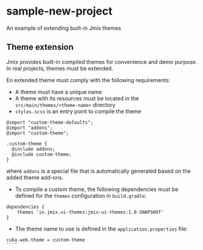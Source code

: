 # sample-new-project

An example of extending built-in Jmix themes

## Theme extension

Jmix provides built-in compiled themes for convenience and demo purpose. In real projects, themes must be extended.

En extended theme must comply with the following requirements:

* A theme must have a unique name
* A theme with its resources must be located in the `src/main/themes/<theme-name>` directory
* `styles.scss` is an entry point to compile the theme

```
@import "custom-theme-defaults";
@import "addons";
@import "custom-theme";
 
.custom-theme {
  @include addons;
  @include custom-theme;
}
```
where `addons` is a special file that is automatically generated based on the added theme add-ons.

* To compile a custom theme, the following dependencies must be defined for the `themes` configuration in `build.gradle`:

```
dependencies {
    themes 'io.jmix.ui-themes:jmix-ui-themes:1.0-SNAPSHOT'
}
```

* The theme name to use is defined in the `application.properties` file:

```
cuba.web.theme = custom-theme
```ˆ
